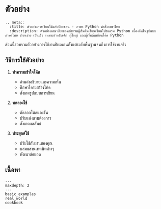 # ตัวอย่าง

```{eval-rst}
.. meta::
  :title: ตัวอย่างการเขียนโค้ดกับปิยะธอน - ภาษา Python คำสั่งภาษาไทย
  :description: ตัวอย่างภาษาปิยะธอนสำหรับผู้เริ่มต้นเรียนเขียนโปรแกรม Python เบื้องต้นในรูปแบบภาษาไทย เรียนง่าย เป็นเร็ว เหมาะสำหรับเด็ก ผู้ใหญ่ และผู้เริ่มต้นเขียนโค้ด Python
```

ส่วนนี้รวบรวมตัวอย่างการใช้งานปิยะธอนตั้งแต่ระดับพื้นฐานจนถึงการใช้งานจริง

## วิธีการใช้ตัวอย่าง

1. **ทำความเข้าใจโค้ด**
   - อ่านคำอธิบายและความเห็น
   - ศึกษาโครงสร้างโค้ด
   - สังเกตรูปแบบการเขียน

2. **ทดลองใช้**
   - คัดลอกโค้ดและรัน
   - ปรับแต่งตามต้องการ
   - สังเกตผลลัพธ์

3. **ประยุกต์ใช้**
   - ปรับใช้กับงานของคุณ
   - ผสมผสานเทคนิคต่างๆ
   - พัฒนาต่อยอด

## เนื้อหา

```{toctree}
---
maxdepth: 2
---
basic_examples
real_world
cookbook
```
